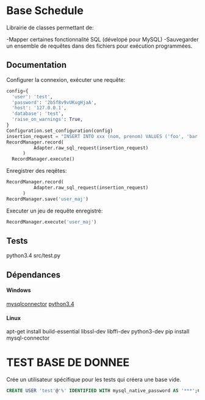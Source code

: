 Base Schedule
=====================

Librairie de classes permettant de:

 -Mapper certaines fonctionnalité SQL (dévelopé pour MySQL)
 -Sauvegarder un ensemble de requêtes dans des fichiers pour exécution programmées.


Documentation
---------------------

Configurer la connexion, exécuter une requête:

```python
config={
  'user': 'test',
  'password': '2bSf8v9vUKugHjaA',
  'host': '127.0.0.1',
  'database': 'test',
  'raise_on_warnings': True,
}
Configuration.set_configuration(config)
insertion_request = "INSERT INTO xxx (nom, prenom) VALUES ('foo', 'bar');"
RecordManager.record(
          Adapter.raw_sql_request(insertion_request)
      )
  RecordManager.execute()
```

Enregistrer des reqêtes:

```python
RecordManager.record(
          Adapter.raw_sql_request(insertion_request)
      )
RecordManager.save('user_maj')
```

Executer un jeu de requête enregistré:

```python
RecordManager.execute('user_maj')
```



Tests
---------------------

python3.4 src/test.py

Dépendances
---------------------

#### Windows

[mysqlconnector](https://dev.mysql.com/downloads/connector/odbc/)
[python3.4](https://www.python.org/downloads/)

#### Linux
apt-get install build-essential libssl-dev libffi-dev python3-dev
pip install mysql-connector


TEST BASE DE DONNEE
======================

Crée un utilisateur spécifique pour les tests qui créera une base vide.
```SQL
CREATE USER 'test'@'%' IDENTIFIED WITH mysql_native_password AS '***';GRANT USAGE ON *.* TO 'test'@'%' REQUIRE NONE WITH MAX_QUERIES_PER_HOUR 0 MAX_CONNECTIONS_PER_HOUR 0 MAX_UPDATES_PER_HOUR 0 MAX_USER_CONNECTIONS 0;CREATE DATABASE IF NOT EXISTS `test`;GRANT ALL PRIVILEGES ON `test`.* TO 'test'@'%';
```
